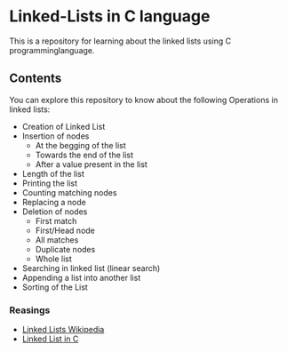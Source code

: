 # Linked-Lists in C language 

This is a repository for learning about the linked lists using C programminglanguage.

## Contents 

You can explore this repository to know about the following Operations in linked lists:

- Creation of Linked List 
- Insertion of nodes
	- At the begging of the list
	- Towards the end of the list
	- After a value present in the list
- Length of the list
- Printing the list
- Counting matching nodes
- Replacing a node 
- Deletion of nodes
	- First match
	- First/Head node 
	- All matches 
	- Duplicate nodes
	- Whole list
- Searching in linked list (linear search)
- Appending a list into another list 
- Sorting of the List

### Reasings 
- [Linked Lists Wikipedia](https://en.wikipedia.org/wiki/Linked_list)
- [Linked List in C](https://ajaydey.hashnode.dev/linked-lists-in-c)

